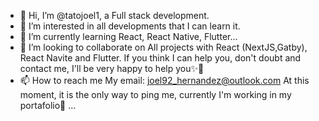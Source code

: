 - 👋 Hi, I’m @tatojoel1, a Full stack development.
- 👀 I’m interested in all developments that I can learn it.
- 🌱 I’m currently learning React, React Native, Flutter...
- 💞️ I’m looking to collaborate on All projects with React (NextJS,Gatby), React Navite and Flutter. If you think I can help you, don't doubt and contact me, I'll be very happy to help you✨🙌
- 📫 How to reach me 
     My email: joel92_hernandez@outlook.com
     At this moment, it is the only way to ping me, currently I'm working in my portafolio🥳
...

<!---
tatojoel1/tatojoel1 is a ✨ special ✨ repository because its `README.md` (this file) appears on your GitHub profile.
You can click the Preview link to take a look at your changes.
--->

